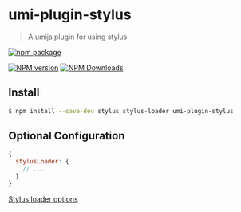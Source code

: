 # umi-plugin-stylus

> A umijs plugin for using stylus

[![npm package](https://nodei.co/npm/umi-plugin-stylus.png?downloads=true&downloadRank=true&stars=true)](https://www.npmjs.com/package/umi-plugin-stylus)

[![NPM version](https://img.shields.io/npm/v/umi-plugin-stylus.svg?style=flat)](https://npmjs.org/package/umi-plugin-stylus) [![NPM Downloads](https://img.shields.io/npm/dm/umi-plugin-stylus.svg?style=flat)](https://npmjs.org/package/umi-plugin-stylus)

## Install

```bash
$ npm install --save-dev stylus stylus-loader umi-plugin-stylus
```

## Optional Configuration

```js
{
  stylusLoader: {
    // ...
  }
}
```

[Stylus loader options](https://github.com/webpack-contrib/stylus-loader#options)